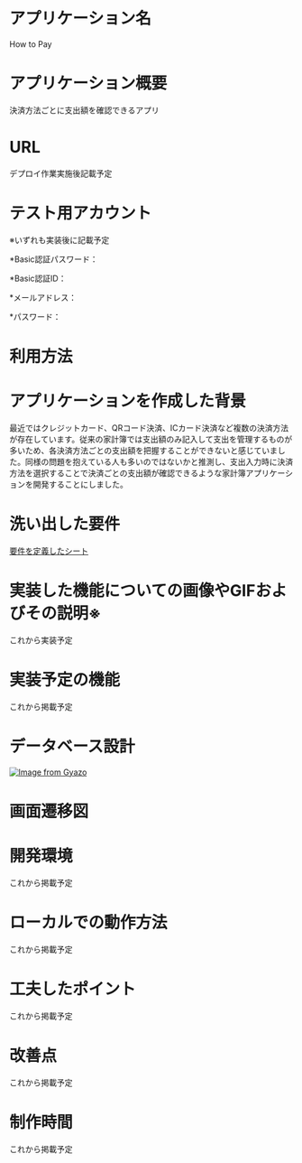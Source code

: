# アプリケーション名
How to Pay

# アプリケーション概要
決済方法ごとに支出額を確認できるアプリ

# URL
デプロイ作業実施後記載予定

# テスト用アカウント

※いずれも実装後に記載予定

*Basic認証パスワード：

*Basic認証ID：

*メールアドレス：

*パスワード：

# 利用方法

# アプリケーションを作成した背景
最近ではクレジットカード、QRコード決済、ICカード決済など複数の決済方法が存在しています。従来の家計簿では支出額のみ記入して支出を管理するものが多いため、各決済方法ごとの支出額を把握することができないと感じていました。同様の問題を抱えている人も多いのではないかと推測し、支出入力時に決済方法を選択することで決済ごとの支出額が確認できるような家計簿アプリケーションを開発することにしました。

# 洗い出した要件
[要件を定義したシート](https://docs.google.com/spreadsheets/d/1jP8tTWUcF3JVo-FiTMwFQIT7E4KCak81adMUlyMeBek/edit#gid=982722306)

# 実装した機能についての画像やGIFおよびその説明※
これから実装予定

# 実装予定の機能
これから掲載予定

# データベース設計
[![Image from Gyazo](https://i.gyazo.com/369838634a1ea420aeb097efb4f01cf9.png)](https://gyazo.com/369838634a1ea420aeb097efb4f01cf9)

# 画面遷移図

# 開発環境
これから掲載予定

# ローカルでの動作方法
これから掲載予定

# 工夫したポイント
これから掲載予定

# 改善点
これから掲載予定

# 制作時間
これから掲載予定